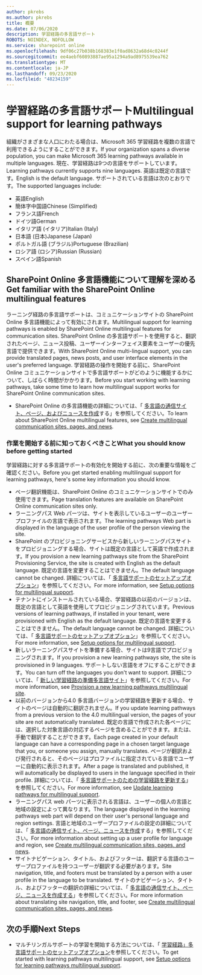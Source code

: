 ```yaml
---
author: pkrebs
ms.author: pkrebs
title: 概要
ms.date: 07/06/2020
description: 学習経路の多言語サポート
ROBOTS: NOINDEX, NOFOLLOW
ms.service: sharepoint online
ms.openlocfilehash: 9df06c27b038b168383e1f0ad8632a68d4c0244f
ms.sourcegitcommit: ee4aebf60893887ae95a1294a9ad8975539ea762
ms.translationtype: MT
ms.contentlocale: ja-JP
ms.lasthandoff: 09/23/2020
ms.locfileid: "48234159"
---
```

# <a name="multilingual-support-for-learning-pathways"></a><span data-ttu-id="e7cbf-103">学習経路の多言語サポート</span><span class="sxs-lookup"><span data-stu-id="e7cbf-103">Multilingual support for learning pathways</span></span>

<span data-ttu-id="e7cbf-104">組織がさまざまな人口にわたる場合は、Microsoft 365 学習経路を複数の言語で利用できるようにすることができます。</span><span class="sxs-lookup"><span data-stu-id="e7cbf-104">If your organization spans a diverse population, you can make Microsoft 365 learning pathways available in multiple languages.</span></span> <span data-ttu-id="e7cbf-105">現在、学習経路は9つの言語をサポートしています。</span><span class="sxs-lookup"><span data-stu-id="e7cbf-105">Learning pathways currently supports nine languages.</span></span> <span data-ttu-id="e7cbf-106">英語は既定の言語です。</span><span class="sxs-lookup"><span data-stu-id="e7cbf-106">English is the default language.</span></span> <span data-ttu-id="e7cbf-107">サポートされている言語は次のとおりです。</span><span class="sxs-lookup"><span data-stu-id="e7cbf-107">The supported languages include:</span></span>   

- <span data-ttu-id="e7cbf-108">英語</span><span class="sxs-lookup"><span data-stu-id="e7cbf-108">English</span></span>    
- <span data-ttu-id="e7cbf-109">簡体字中国語</span><span class="sxs-lookup"><span data-stu-id="e7cbf-109">Chinese (Simplified)</span></span>
- <span data-ttu-id="e7cbf-110">フランス語</span><span class="sxs-lookup"><span data-stu-id="e7cbf-110">French</span></span>
- <span data-ttu-id="e7cbf-111">ドイツ語</span><span class="sxs-lookup"><span data-stu-id="e7cbf-111">German</span></span>
- <span data-ttu-id="e7cbf-112">イタリア語 (イタリア)</span><span class="sxs-lookup"><span data-stu-id="e7cbf-112">Italian (Italy)</span></span>
- <span data-ttu-id="e7cbf-113">日本語 (日本)</span><span class="sxs-lookup"><span data-stu-id="e7cbf-113">Japanese (Japan)</span></span>
- <span data-ttu-id="e7cbf-114">ポルトガル語 (ブラジル)</span><span class="sxs-lookup"><span data-stu-id="e7cbf-114">Portuguese (Brazilian)</span></span>
- <span data-ttu-id="e7cbf-115">ロシア語 (ロシア)</span><span class="sxs-lookup"><span data-stu-id="e7cbf-115">Russian (Russian)</span></span>
- <span data-ttu-id="e7cbf-116">スペイン語</span><span class="sxs-lookup"><span data-stu-id="e7cbf-116">Spanish</span></span>

## <a name="get-familiar-with-the-sharepoint-online-multilingual-features"></a><span data-ttu-id="e7cbf-117">SharePoint Online 多言語機能について理解を深める</span><span class="sxs-lookup"><span data-stu-id="e7cbf-117">Get familiar with the SharePoint Online multilingual features</span></span>
<span data-ttu-id="e7cbf-118">ラーニング経路の多言語サポートは、コミュニケーションサイトの SharePoint Online 多言語機能によって有効にされます。</span><span class="sxs-lookup"><span data-stu-id="e7cbf-118">Multilingual support for learning pathways is enabled by SharePoint Online multilingual features for communication sites.</span></span>
<span data-ttu-id="e7cbf-119">SharePoint Online の多言語サポートを使用すると、翻訳されたページ、ニュース投稿、ユーザーインターフェイス要素をユーザーの優先言語で提供できます。</span><span class="sxs-lookup"><span data-stu-id="e7cbf-119">With SharePoint Online multi-lingual support, you can provide translated pages, news posts, and user interface elements in the user's preferred language.</span></span> <span data-ttu-id="e7cbf-120">学習経路の操作を開始する前に、SharePoint Online コミュニケーションサイトで多言語サポートがどのように機能するかについて、しばらく時間がかかります。</span><span class="sxs-lookup"><span data-stu-id="e7cbf-120">Before you start working with learning pathways, take some time to learn how multilingual support works for SharePoint Online communication sites.</span></span> 
- <span data-ttu-id="e7cbf-121">SharePoint Online の多言語機能の詳細については、「 [多言語の通信サイト、ページ、およびニュースを作成](https://support.office.com/article/2bb7d610-5453-41c6-a0e8-6f40b3ed750c)する」を参照してください。</span><span class="sxs-lookup"><span data-stu-id="e7cbf-121">To learn about SharePoint Online multilingual features, see [Create multilingual communication sites, pages, and news](https://support.office.com/article/2bb7d610-5453-41c6-a0e8-6f40b3ed750c).</span></span> 

### <a name="what-you-should-know-before-getting-started"></a><span data-ttu-id="e7cbf-122">作業を開始する前に知っておくべきこと</span><span class="sxs-lookup"><span data-stu-id="e7cbf-122">What you should know before getting started</span></span> 
<span data-ttu-id="e7cbf-123">学習経路に対する多言語サポートの有効化を開始する前に、次の重要な情報をご確認ください。</span><span class="sxs-lookup"><span data-stu-id="e7cbf-123">Before you get started enabling multilingual support for learning pathways, here's some key information you should know.</span></span> 

- <span data-ttu-id="e7cbf-124">ページ翻訳機能は、SharePoint Online のコミュニケーションサイトでのみ使用できます。</span><span class="sxs-lookup"><span data-stu-id="e7cbf-124">Page translation features are available on SharePoint Online communication sites only.</span></span>
- <span data-ttu-id="e7cbf-125">ラーニングパス Web パーツは、サイトを表示しているユーザーのユーザープロファイルの言語で表示されます。</span><span class="sxs-lookup"><span data-stu-id="e7cbf-125">The learning pathways Web part is displayed in the language of the user profile of the person viewing the site.</span></span>   
- <span data-ttu-id="e7cbf-126">SharePoint のプロビジョニングサービスから新しいラーニングパスサイトをプロビジョニングする場合、サイトは既定の言語として英語で作成されます。</span><span class="sxs-lookup"><span data-stu-id="e7cbf-126">If you provision a new learning pathways site from the SharePoint Provisioning Service, the site is created with English as the default language.</span></span> <span data-ttu-id="e7cbf-127">既定の言語を変更することはできません。</span><span class="sxs-lookup"><span data-stu-id="e7cbf-127">The default language cannot be changed.</span></span> <span data-ttu-id="e7cbf-128">詳細については、「 [多言語サポートのセットアップオプション](https://docs.microsoft.com/office365/customlearning/custom_setupoptions_ml)」を参照してください。</span><span class="sxs-lookup"><span data-stu-id="e7cbf-128">For more information, see [Setup options for multilingual support](https://docs.microsoft.com/office365/customlearning/custom_setupoptions_ml).</span></span>
- <span data-ttu-id="e7cbf-129">テナントにインストールされている場合、学習経路の以前のバージョンは、既定の言語として英語を使用してプロビジョニングされています。</span><span class="sxs-lookup"><span data-stu-id="e7cbf-129">Previous versions of learning pathways, if installed in your tenant, were provisioned with English as the default language.</span></span> <span data-ttu-id="e7cbf-130">既定の言語を変更することはできません。</span><span class="sxs-lookup"><span data-stu-id="e7cbf-130">The default language cannot be changed.</span></span> <span data-ttu-id="e7cbf-131">詳細については、「 [多言語サポートのセットアップオプション](https://docs.microsoft.com/office365/customlearning/custom_setupoptions_ml)」を参照してください。</span><span class="sxs-lookup"><span data-stu-id="e7cbf-131">For more information, see [Setup options for multilingual support](https://docs.microsoft.com/office365/customlearning/custom_setupoptions_ml).</span></span>
- <span data-ttu-id="e7cbf-132">新しいラーニングパスサイトを準備する場合、サイトは9言語でプロビジョニングされます。</span><span class="sxs-lookup"><span data-stu-id="e7cbf-132">If you provision a new learning pathways site, the site is provisioned in 9 languages.</span></span> <span data-ttu-id="e7cbf-133">サポートしない言語をオフにすることができます。</span><span class="sxs-lookup"><span data-stu-id="e7cbf-133">You can turn off the languages you don't want to support.</span></span> <span data-ttu-id="e7cbf-134">詳細については、「 [新しい学習経路の準備多言語サイト](https://docs.microsoft.com/office365/customlearning/custom_provision_ml)」を参照してください。</span><span class="sxs-lookup"><span data-stu-id="e7cbf-134">For more information, see [Provision a new learning pathways multilingual site](https://docs.microsoft.com/office365/customlearning/custom_provision_ml).</span></span>  
- <span data-ttu-id="e7cbf-135">以前のバージョンから4.0 多言語バージョンの学習経路を更新する場合、サイトのページは自動的に翻訳されません。</span><span class="sxs-lookup"><span data-stu-id="e7cbf-135">If you update learning pathways from a previous version to the 4.0 multilingual version, the pages of your site are not automatically translated.</span></span> <span data-ttu-id="e7cbf-136">既定の言語で作成された各ページには、選択した対象言語の対応するページを含めることができます。または、手動で翻訳することができます。</span><span class="sxs-lookup"><span data-stu-id="e7cbf-136">Each page created in your default language can have a corresponding page in a chosen target language that you, or someone you assign, manually translates.</span></span> <span data-ttu-id="e7cbf-137">ページが翻訳および発行されると、そのページはプロファイルに指定されている言語でユーザーに自動的に表示されます。</span><span class="sxs-lookup"><span data-stu-id="e7cbf-137">After a page is translated and published, it will automatically be displayed to users in the language specified in their profile.</span></span> <span data-ttu-id="e7cbf-138">詳細については、「 [多言語サポートのための学習経路を更新する](https://docs.microsoft.com/office365/customlearning/custom_update_ml)」を参照してください。</span><span class="sxs-lookup"><span data-stu-id="e7cbf-138">For more information, see [Update learning pathways for multilingual support](https://docs.microsoft.com/office365/customlearning/custom_update_ml).</span></span> 
- <span data-ttu-id="e7cbf-139">ラーニングパス web パーツに表示される言語は、ユーザーの個人の言語と地域の設定によって異なります。</span><span class="sxs-lookup"><span data-stu-id="e7cbf-139">The language displayed in the learning pathways web part will depend on their user's personal language and region settings.</span></span> <span data-ttu-id="e7cbf-140">言語と地域のユーザープロファイルの設定の詳細については、「 [多言語の通信サイト、ページ、ニュースを作成](https://support.office.com/article/2bb7d610-5453-41c6-a0e8-6f40b3ed750c)する」を参照してください。</span><span class="sxs-lookup"><span data-stu-id="e7cbf-140">For more information about setting up a user profile for language and region, see [Create multilingual communication sites, pages, and news](https://support.office.com/article/2bb7d610-5453-41c6-a0e8-6f40b3ed750c).</span></span> 
- <span data-ttu-id="e7cbf-141">サイトナビゲーション、タイトル、およびフッターは、翻訳する言語のユーザープロファイルを持つユーザーが翻訳する必要があります。</span><span class="sxs-lookup"><span data-stu-id="e7cbf-141">Site navigation, title, and footers must be translated by a person with a user profile in the language to be translated.</span></span> <span data-ttu-id="e7cbf-142">サイトのナビゲーション、タイトル、およびフッターの翻訳の詳細については、「 [多言語の通信サイト、ページ、ニュースを作成する](https://support.office.com/article/2bb7d610-5453-41c6-a0e8-6f40b3ed750c)」を参照してください。</span><span class="sxs-lookup"><span data-stu-id="e7cbf-142">For more information about translating site navigation, title, and footer, see [Create multilingual communication sites, pages, and news](https://support.office.com/article/2bb7d610-5453-41c6-a0e8-6f40b3ed750c).</span></span>

## <a name="next-steps"></a><span data-ttu-id="e7cbf-143">次の手順</span><span class="sxs-lookup"><span data-stu-id="e7cbf-143">Next Steps</span></span>
- <span data-ttu-id="e7cbf-144">マルチリンガルサポートの学習を開始する方法については、「 [学習経路」多言語サポートのセットアップオプション](https://docs.microsoft.com/office365/customlearning/custom_setupoptions_ml)を参照してください。</span><span class="sxs-lookup"><span data-stu-id="e7cbf-144">To get started with learning pathways multilingual support, see [Setup options for learning pathways multilingual support](https://docs.microsoft.com/office365/customlearning/custom_setupoptions_ml).</span></span>